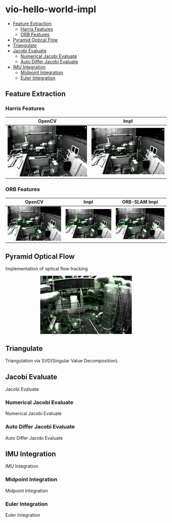 # vio-hello-world-impl


* [Feature Extraction](#feature-extraction)
  + [Harris Features](#harris-features)
  + [ORB Features](#orb-features)
* [Pyramid Optical Flow](#pyramid-optical-flow)
* [Triangulate](#triangulate)
* [Jacobi Evaluate](#jacobi-evaluate)
  + [Numerical Jacobi Evaluate](#numerical-jacobi-evaluate)
  + [Auto Differ Jacobi Evaluate](#auto-differ-jacobi-evaluate)
* [IMU Integration](#imu-integration)
  + [Midpoint Integration](#midpoint-integration)
  + [Euler Integration](#euler-integration)

## Feature Extraction

### Harris Features

| OpenCV                          | Impl                          |
| ------------------------------- | ----------------------------- |
| ![](./images/opencv_harris_screenshot_10.03.2024.png) | ![](./images/self_harris_screenshot_10.03.2024.png) |

### ORB Features

| OpenCV                          | Impl                                      | ORB-SLAM  Impl |
| ------------------------------- |----------------------------------------------------|----------------------------------------------------|
| ![](./images/OpenCV%20Impl_screenshot_10.03.2024.png) | ![](./images/ORB%20Impl_screenshot_10.03.2024.png) | ![](./images/ORB%20Impl_screenshot_10.03.2024.png) |

## Pyramid Optical Flow

Implementation of optical flow tracking

<div align="center"><img src="./images/feat_tracker_result.png" style="zoom:38%;" /></div>

## Triangulate

Triangulation via SVD(Singular Value Decomposition).

## Jacobi Evaluate

Jacobi Evaluate

### Numerical Jacobi Evaluate

Numerical Jacobi Evaluate

### Auto Differ Jacobi Evaluate

Auto Differ Jacobi Evaluate

## IMU Integration 

IMU Integration

### Midpoint Integration

Midpoint Integration

### Euler Integration

Euler Integration
